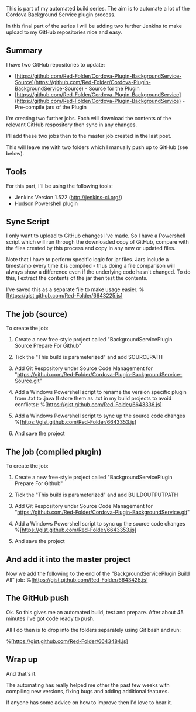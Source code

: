 This is part of my automated build series.  The aim is to automate a lot of the Cordova Background Service plugin process.

In this final part of the series I will be adding two further Jenkins to make upload to my GitHub repositories nice and easy.

## Summary
I have two GitHub repositories to update:

* [https://github.com/Red-Folder/Cordova-Plugin-BackgroundService-Source](https://github.com/Red-Folder/Cordova-Plugin-BackgroundService-Source) - Source for the Plugin
* [https://github.com/Red-Folder/Cordova-Plugin-BackgroundService](https://github.com/Red-Folder/Cordova-Plugin-BackgroundService) - Pre-compile jars of the Plugin

I'm creating two further jobs.  Each will download the contents of the relevant GitHub respository then sync in any changes.

I'll add these two jobs then to the master job created in the last post.

This will leave me with two folders which I manually push up to GitHub (see below).

## Tools
For this part, I'll be using the following tools:

* Jenkins Version 1.522 (http://jenkins-ci.org/)
* Hudson Powershell plugin

## Sync Script
I only want to upload to GitHub changes I've made.  So I have a Powershell script which will run through the downloaded copy of GitHub, compare with the files created by this process and copy in any new or updated files.

Note that I have to perform specific logic for jar files.  Jars include a timestamp every time it is compiled - thus doing a file comparison will always show a difference even if the underlying code hasn't changed.  To do this, I extract the contents of the jar then test the contents.

I've saved this as a separate file to make usage easier.
%[https://gist.github.com/Red-Folder/6643225.js] 

## The job (source)
To create the job:

1) Create a new free-style project called "BackgroundServicePlugin Source Prepare For Github"
2) Tick the "This build is parameterized" and add SOURCEPATH
3) Add Git Respository under Source Code Management for "https://github.com/Red-Folder/Cordova-Plugin-BackgroundService-Source.git"
4) Add a Windows Powershell script to rename the version specific plugin from .txt to .java (I store them as .txt in my build projects to avoid conflicts):
%[https://gist.github.com/Red-Folder/6643336.js] 

5) Add a Windows Powershell script to sync up the source code changes
%[https://gist.github.com/Red-Folder/6643353.js] 

6) And save the project

## The job (compiled plugin)
To create the job:

1) Create a new free-style project called "BackgroundServicePlugin Prepare For Github"
2) Tick the "This build is parameterized" and add BUILDOUTPUTPATH
3) Add Git Respository under Source Code Management for "https://github.com/Red-Folder/Cordova-Plugin-BackgroundService.git"
4) Add a Windows Powershell script to sync up the source code changes
%[https://gist.github.com/Red-Folder/6643353.js] 

5) And save the project

## And add it into the master project
Now we add the following to the end of the "BackgroundServicePlugin Build All" job:
%[https://gist.github.com/Red-Folder/6643425.js] 

## The GitHub push
Ok.  So this gives me an automated build, test and prepare.  After about 45 minutes I've got code ready to push.

All I do then is to drop into the folders separately using Git bash and run:

%[https://gist.github.com/Red-Folder/6643484.js] 

## Wrap up
And that's it.

The automating has really helped me other the past few weeks with compiling new versions, fixing bugs and adding additional features.

If anyone has some advice on how to improve then I'd love to hear it.
